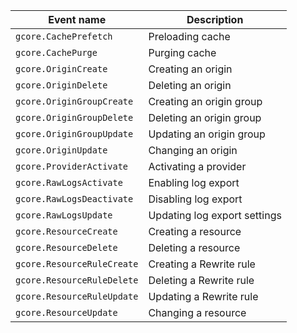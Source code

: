 Event name | Description
--- | ---
`gcore.CachePrefetch` | Preloading cache
`gcore.CachePurge` | Purging cache
`gcore.OriginCreate` | Creating an origin
`gcore.OriginDelete` | Deleting an origin
`gcore.OriginGroupCreate` | Creating an origin group
`gcore.OriginGroupDelete` | Deleting an origin group
`gcore.OriginGroupUpdate` | Updating an origin group
`gcore.OriginUpdate` | Changing an origin
`gcore.ProviderActivate` | Activating a provider
`gcore.RawLogsActivate` | Enabling log export
`gcore.RawLogsDeactivate` | Disabling log export
`gcore.RawLogsUpdate` | Updating log export settings
`gcore.ResourceCreate` | Creating a resource
`gcore.ResourceDelete` | Deleting a resource
`gcore.ResourceRuleCreate` | Creating a Rewrite rule
`gcore.ResourceRuleDelete` | Deleting a Rewrite rule
`gcore.ResourceRuleUpdate` | Updating a Rewrite rule
`gcore.ResourceUpdate` | Changing a resource

